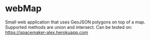 # webMap

Small web application that uses GeoJSON polygons on top of a map.
Supported methods are union and intersect.
Can be tested on: https://spacemaker-alex.herokuapp.com
